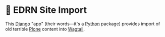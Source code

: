 # 🦦 EDRN Site Import

This [Django](https://www.djangoproject.com/) "app" (their words—it's a [Python](https://www.python.org/) package) provides import of old terrible [Plone](https://plone.org/) content into [Wagtail](https://wagtail.io/).


